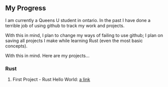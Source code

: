## My Progress

I am currently a Queens U student in ontario. In the past I have done a terrible job of using github to track my work and projects.

With this in mind, I plan to change my ways of failing to use github; I plan on saving all projects I make while learning Rust (even the most basic concepts).

With this in mind. Here are my projects...

### Rust
1. First Project - Rust Hello World: [a link](https://github.com/IRennie74/Hello-World-Rust )
